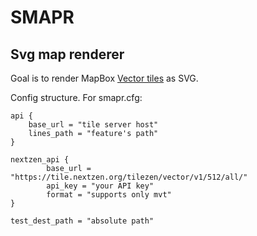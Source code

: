 # SMAPR
## Svg map renderer

Goal is to render MapBox [Vector tiles](https://github.com/mapbox/vector-tile-spec/blob/master/2.1/README.md) as SVG.

Config structure. For smapr.cfg:
```
api {
	base_url = "tile server host"
	lines_path = "feature's path"
}

nextzen_api {
        base_url = "https://tile.nextzen.org/tilezen/vector/v1/512/all/"
        api_key = "your API key"
        format = "supports only mvt"
}

test_dest_path = "absolute path"
```